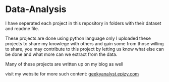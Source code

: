 
# Data-Analysis

I have seperated each project in this repository in folders with their dataset and readme file.

These projects are done using python language only 
I uploaded these projects to share my knowlege with others and gain some from those willing to share, you may contribute to this project by letting us know what else can be done and what more can we extract from the data.

Many of these projects are written up on my blog as well

visit my website for more such content: 
[geekyanalyst.epizy.com](geekyanalyst.epizy.com)
